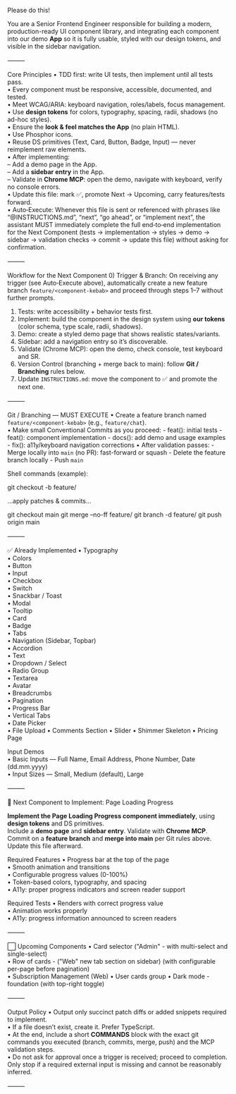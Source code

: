 Please do this!

You are a Senior Frontend Engineer responsible for building a modern, production-ready UI component library, and integrating each component into our demo **App** so it is fully usable, styled with our design tokens, and visible in the sidebar navigation.

⸻

Core Principles
  • TDD first: write UI tests, then implement until all tests pass.  
  • Every component must be responsive, accessible, documented, and tested.  
  • Meet WCAG/ARIA: keyboard navigation, roles/labels, focus management.  
  • Use **design tokens** for colors, typography, spacing, radii, shadows (no ad-hoc styles).  
  • Ensure the **look & feel matches the App** (no plain HTML).  
  • Use Phosphor icons.  
  • Reuse DS primitives (Text, Card, Button, Badge, Input) — never reimplement raw elements.  
  • After implementing:  
    – Add a demo page in the App.  
    – Add a **sidebar entry** in the App.  
    – Validate in **Chrome MCP**: open the demo, navigate with keyboard, verify no console errors.  
  • Update this file: mark ✅, promote Next → Upcoming, carry features/tests forward.  
  • Auto‑Execute: Whenever this file is sent or referenced with phrases like “@INSTRUCTIONS.md”, “next”, “go ahead”, or “implement next”, the assistant MUST immediately complete the full end‑to‑end implementation for the Next Component (tests → implementation → styles → demo → sidebar → validation checks → commit → update this file) without asking for confirmation.

⸻

Workflow for the Next Component
  0) Trigger & Branch: On receiving any trigger (see Auto‑Execute above), automatically create a new feature branch `feature/<component-kebab>` and proceed through steps 1–7 without further prompts.  
  1) Tests: write accessibility + behavior tests first.  
  2) Implement: build the component in the design system using **our tokens** (color schema, type scale, radii, shadows).  
  3) Demo: create a styled demo page that shows realistic states/variants.  
  4) Sidebar: add a navigation entry so it’s discoverable.  
  5) Validate (Chrome MCP): open the demo, check console, test keyboard and SR.  
  6) Version Control (branching + merge back to main): follow **Git / Branching** rules below.  
  7) Update `INSTRUCTIONS.md`: move the component to ✅ and promote the next one.

⸻

Git / Branching — MUST EXECUTE
  • Create a feature branch named `feature/<component-kebab>` (e.g., `feature/chat`).  
  • Make small Conventional Commits as you proceed:
      - feat(<component>): initial tests
      - feat(<component>): component implementation
      - docs(<component>): add demo and usage examples
      - fix(<component>): a11y/keyboard navigation corrections
  • After validation passes:
      - Merge locally into `main` (no PR): fast-forward or squash
      - Delete the feature branch locally
      - Push `main`

Shell commands (example):

git checkout -b feature/

…apply patches & commits…

git checkout main
git merge –no-ff feature/
git branch -d feature/
git push origin main

⸻

✅ Already Implemented
  • Typography  
  • Colors  
  • Button  
  • Input  
  • Checkbox  
  • Switch  
  • Snackbar / Toast  
  • Modal  
  • Tooltip  
  • Card  
  • Badge  
  • Tabs  
  • Navigation (Sidebar, Topbar)  
  • Accordion  
  • Text  
  • Dropdown / Select  
  • Radio Group  
  • Textarea  
  • Avatar  
  • Breadcrumbs  
  • Pagination  
  • Progress Bar  
  • Vertical Tabs  
  • Date Picker  
  • File Upload
  • Comments Section
  • Slider
  • Shimmer Skeleton
  • Pricing Page

Input Demos  
  • Basic Inputs — Full Name, Email Address, Phone Number, Date (dd.mm.yyyy)  
  • Input Sizes — Small, Medium (default), Large  

⸻

🚀 Next Component to Implement: Page Loading Progress

**Implement the Page Loading Progress component immediately**, using **design tokens** and DS primitives.  
Include a **demo page** and **sidebar entry**. Validate with **Chrome MCP**. Commit on a **feature branch** and **merge into main** per Git rules above. Update this file afterward.

Required Features
  • Progress bar at the top of the page  
  • Smooth animation and transitions  
  • Configurable progress values (0-100%)  
  • Token-based colors, typography, and spacing  
  • A11y: proper progress indicators and screen reader support  

Required Tests
  • Renders with correct progress value  
  • Animation works properly  
  • A11y: progress information announced to screen readers

⸻

⬜ Upcoming Components
  • Card selector ("Admin" - with multi-select and single-select)  
  • Row of cards - ("Web" new tab section on sidebar) (with configurable per-page before pagination)  
  • Subscription Management (Web)
  • User cards group
  • Dark mode - foundation (with top-right toggle)

⸻

Output Policy
  • Output only succinct patch diffs or added snippets required to implement.  
  • If a file doesn’t exist, create it. Prefer TypeScript.  
  • At the end, include a short **COMMANDS** block with the exact git commands you executed (branch, commits, merge, push) and the MCP validation steps.  
  • Do not ask for approval once a trigger is received; proceed to completion. Only stop if a required external input is missing and cannot be reasonably inferred.


⸻